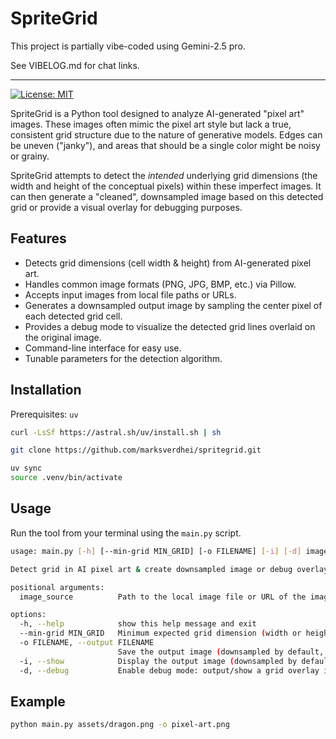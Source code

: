 # SpriteGrid

This project is partially vibe-coded using Gemini-2.5 pro.

See VIBELOG.md for chat links.  

---
[![License: MIT](https://img.shields.io/badge/License-MIT-yellow.svg)](https://opensource.org/licenses/MIT)

SpriteGrid is a Python tool designed to analyze AI-generated "pixel art" images. These images often mimic the pixel art style but lack a true, consistent grid structure due to the nature of generative models. Edges can be uneven ("janky"), and areas that should be a single color might be noisy or grainy.

SpriteGrid attempts to detect the *intended* underlying grid dimensions (the width and height of the conceptual pixels) within these imperfect images. It can then generate a "cleaned", downsampled image based on this detected grid or provide a visual overlay for debugging purposes.

## Features

* Detects grid dimensions (cell width & height) from AI-generated pixel art.
* Handles common image formats (PNG, JPG, BMP, etc.) via Pillow.
* Accepts input images from local file paths or URLs.
* Generates a downsampled output image by sampling the center pixel of each detected grid cell.
* Provides a debug mode to visualize the detected grid lines overlaid on the original image.
* Command-line interface for easy use.
* Tunable parameters for the detection algorithm.

## Installation

Prerequisites: `uv`
```bash
curl -LsSf https://astral.sh/uv/install.sh | sh
```  

```bash
git clone https://github.com/marksverdhei/spritegrid.git
```

```bash
uv sync
source .venv/bin/activate
```


## Usage

Run the tool from your terminal using the `main.py` script.

```bash
usage: main.py [-h] [--min-grid MIN_GRID] [-o FILENAME] [-i] [-d] image_source

Detect grid in AI pixel art & create downsampled image or debug overlay.

positional arguments:
  image_source          Path to the local image file or URL of the image.

options:
  -h, --help            show this help message and exit
  --min-grid MIN_GRID   Minimum expected grid dimension (width or height) for peak detection. (Default: 4)
  -o FILENAME, --output FILENAME
                        Save the output image (downsampled by default, or debug overlay if -d is used) to FILENAME.
  -i, --show            Display the output image (downsampled by default, or debug overlay if -d is used) using the default system viewer.
  -d, --debug           Enable debug mode: output/show a grid overlay instead of the downsampled image. Defaults to showing if -o or -i are not specified.
```

## Example  

```bash
python main.py assets/dragon.png -o pixel-art.png
```